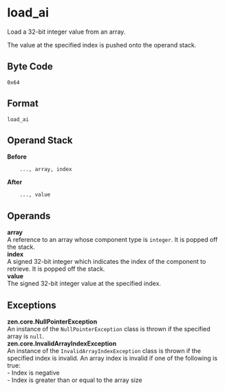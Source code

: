 # load_ai

Load a 32-bit integer value from an array.

The value at the specified index is pushed onto the operand stack.

## Byte Code
```
0x64
```

## Format
```
load_ai
```

## Operand Stack
**Before**  
```
    ..., array, index
```
**After**  
```
    ..., value
```

## Operands
**array**  
    A reference to an array whose component type is `integer`.
    It is popped off the stack.  
**index**  
    A signed 32-bit integer which indicates the index of the
    component to retrieve. It is popped off the stack.  
**value**  
    The signed 32-bit integer value at the specified index.  

## Exceptions
**zen.core.NullPointerException**  
    An instance of the `NullPointerException` class is thrown
    if the specified array is `null`.  
**zen.core.InvalidArrayIndexException**  
    An instance of the `InvalidArrayIndexException` class is
    thrown if the specified index is invalid. An array index is invalid
    if one of the following is true:  
        - Index is negative  
        - Index is greater than or equal to the array size  